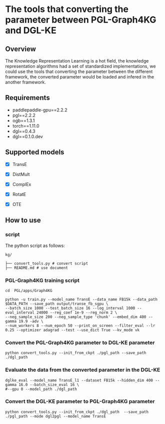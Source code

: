 # The tools that converting the parameter between PGL-Graph4KG and DGL-KE

## Overview
The Knowledge Representation Learning is a hot field, the knowledge representation algorithms had a set of standardized implementations, we could use the tools that converting the parameter between the different framework, the converted parameter would be loaded and infered in the another framework.

## Requirements
- paddlepaddle-gpu==2.2.2
- pgl==2.2.2
- ogb==1.3.1
- torch==1.11.0
- dgl==0.4.3
- dgl==0.1.0.dev

## Supported models
- [x] TransE
- [x] DistMult
- [x] ComplEx
- [x] RotatE
- [x] OTE


## How to use

### script 
The python script as follows:
```text
kg/

├── convert_tools.py # convert script 
├── README.md # use document
```

### PGL-Graph4KG training script 
```
cd  PGL/apps/Graph4KG

python -u train.py --model_name TransE --data_name FB15k --data_path $DATA_PATH --save_path output/transe_fb_sgpu \
--batch_size 1000 --test_batch_size 16 --log_interval 1000 --eval_interval 24000 --reg_coef 1e-9 --reg_norm 2 \
--neg_sample_size 200 --neg_sample_type 'chunk' --embed_dim 400 --gamma 19.9 -adv \
--num_workers 8 --num_epoch 50 --print_on_screen --filter_eval --lr 0.25 --optimizer adagrad --test --use_dict True --kv_mode vk

```
### Convert the PGL-Graph4KG parameter to DGL-KE parameter

```
python convert_tools.py --init_from_ckpt ./pgl_path --save_path ./dgl_path
```

### Evaluate the data from the converted parameter in the DGL-KE
```
dglke_eval --model_name TransE_l1 --dataset FB15k --hidden_dim 400 --gamma 16.0 --batch_size_eval 16 \
#--gpu 0 --model_path ./dgl_path
```

### Convert the DGL-KE parameter to PGL-Graph4KG parameter

```
python convert_tools.py --init_from_ckpt ./dgl_path  --save_path ./pgl_path --mode dgl2pgl --model_name TransE 
```
